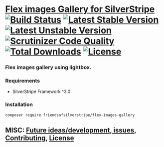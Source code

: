 # [Flex images Gallery for SilverStripe](https://github.com/FriendsOfSilverStripe/flex-images-gallery) <br /> [![Build Status](https://api.travis-ci.org/FriendsOfSilverStripe/flex-images-gallery.svg?branch=master)](https://travis-ci.org/FriendsOfSilverStripe/flex-images-gallery) [![Latest Stable Version](https://poser.pugx.org/FriendsOfSilverStripe/flex-images-gallery/version.svg)](https://github.com/FriendsOfSilverStripe/flex-images-gallery/releases) [![Latest Unstable Version](https://poser.pugx.org/FriendsOfSilverStripe/flex-images-gallery/v/unstable.svg)](https://packagist.org/packages/FriendsOfSilverStripe/flex-images-gallery) [![Scrutinizer Code Quality](https://img.shields.io/scrutinizer/g/FriendsOfSilverStripe/flex-images-gallery.svg)](https://scrutinizer-ci.com/g/FriendsOfSilverStripe/flex-images-gallery?branch=master) [![Total Downloads](https://poser.pugx.org/FriendsOfSilverStripe/flex-images-gallery/downloads.svg)](https://packagist.org/packages/FriendsOfSilverStripe/flex-images-gallery) [![License](https://poser.pugx.org/FriendsOfSilverStripe/flex-images-gallery/license.svg)](https://github.com/FriendsOfSilverStripe/flex-images-gallery/blob/master/LICENSE)

### Flex images gallery using lightbox. 

### Requirements

 * SilverStripe Framework ^3.0


### Installation

```
composer require friendsofsilverstripe/flex-images-gallery
```

## MISC: [Future ideas/development, issues](https://github.com/FriendsOfSilverStripe/release-notifications/issues), [Contributing](https://github.com/FriendsOfSilverStripe/release-notifications/blob/master/CONTRIBUTING.md), [License](https://github.com/FriendsOfSilverStripe/release-notifications/blob/master/license.md)
